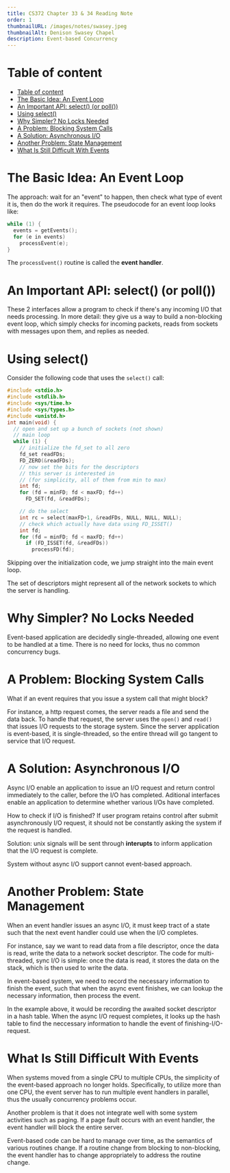 ```yaml
---
title: CS372 Chapter 33 & 34 Reading Note
order: 1
thumbnailURL: /images/notes/swasey.jpeg
thumbnailAlt: Denison Swasey Chapel
description: Event-based Concurrency
---
```


# Table of content

- [Table of content](#table-of-content)
- [The Basic Idea: An Event Loop](#the-basic-idea-an-event-loop)
- [An Important API: select() (or poll())](#an-important-api-select-or-poll)
- [Using select()](#using-select)
- [Why Simpler? No Locks Needed](#why-simpler-no-locks-needed)
- [A Problem: Blocking System Calls](#a-problem-blocking-system-calls)
- [A Solution: Asynchronous I/O](#a-solution-asynchronous-io)
- [Another Problem: State Management](#another-problem-state-management)
- [What Is Still Difficult With Events](#what-is-still-difficult-with-events)

# The Basic Idea: An Event Loop

The approach: wait for an "event" to happen, then check what type of event it is, then do the work it requires. The pseudocode for an event loop looks like:

```c
while (1) {
  events = getEvents();
  for (e in events)
    processEvent(e);
}
```

The `processEvent()` routine is called the **event handler**.

# An Important API: select() (or poll())

These 2 interfaces allow a program to check if there's any incoming I/O that needs processing. In more detail: they give us a way to build a non-blocking event loop, which simply checks for incoming packets, reads from sockets with messages upon them, and replies as needed.

# Using select()

Consider the following code that uses the `select()` call:

```c
#include <stdio.h>
#include <stdlib.h>
#include <sys/time.h>
#include <sys/types.h>
#include <unistd.h>
int main(void) {
  // open and set up a bunch of sockets (not shown)
  // main loop
  while (1) {
    // initialize the fd_set to all zero
    fd_set readFDs;
    FD_ZERO(&readFDs);
    // now set the bits for the descriptors
    // this server is interested in
    // (for simplicity, all of them from min to max)
    int fd;
    for (fd = minFD; fd < maxFD; fd++)
      FD_SET(fd, &readFDs);

    // do the select
    int rc = select(maxFD+1, &readFDs, NULL, NULL, NULL);
    // check which actually have data using FD_ISSET()
    int fd;
    for (fd = minFD; fd < maxFD; fd++)
      if (FD_ISSET(fd, &readFDs))
        processFD(fd);
```

Skipping over the initialization code, we jump straight into the main event loop.

The set of descriptors might represent all of the network sockets to which the server is handling.

# Why Simpler? No Locks Needed

Event-based application are decidedly single-threaded, allowing one event to be handled at a time. There is no need for locks, thus no common concurrency bugs.

# A Problem: Blocking System Calls

What if an event requires that you issue a system call that might block?

For instance, a http request comes, the server reads a file and send the data back. To handle that request, the server uses the `open()` and `read()` that issues I/O requests to the storage system. Since the server application is event-based, it is single-threaded, so the entire thread will go tangent to service that I/O request.

# A Solution: Asynchronous I/O

Async I/O enable an application to issue an I/O request and return control immediately to the caller, before the I/O has completed. Aditional interfaces enable an application to determine whether various I/Os have completed.

How to check if I/O is finished? If user program retains control after submit asynchronously I/O request, it should not be constantly asking the system if the request is handled.

Solution: unix signals will be sent through **interupts** to inform application that the I/O request is complete.

System without async I/O support cannot event-based approach.

# Another Problem: State Management

When an event handler issues an async I/O, it must keep tract of a state such that the next event handler could use when the I/O completes.

For instance, say we want to read data from a file descriptor, once the data is read, write the data to a network socket descriptor. The code for multi-threaded, sync I/O is simple: once the data is read, it stores the data on the stack, which is then used to write the data.

In event-based system, we need to record the necessary information to finish the event, such that when the async event finishes, we can lookup the necessary information, then process the event.

In the example above, it would be recording the awaited socket descriptor in a hash table. When the async I/O request completes, it looks up the hash table to find the neccessary information to handle the event of finishing-I/O-request.

# What Is Still Difficult With Events

When systems moved from a single CPU to multiple CPUs, the simplicity of the event-based approach no longer holds. Specifically, to utilize more than one CPU, the event server has to run multiple event handlers in parallel, thus the usually concurrency problems occur.

Another problem is that it does not integrate well with some system activities such as paging. If a page fault occurs with an event handler, the event handler will block the entire server.

Event-based code can be hard to manage over time, as the semantics of various routines change. If a routine change from blocking to non-blocking, the event handler has to change appropriately to address the routine change.
